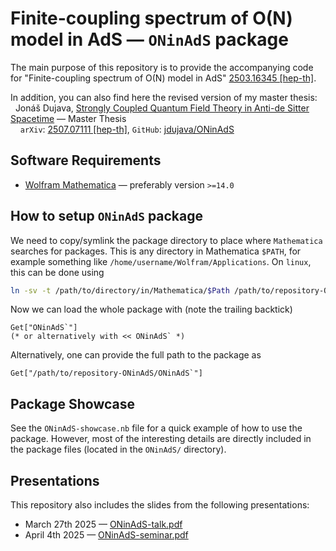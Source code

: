 # Finite-coupling spectrum of O(N) model in AdS — `ONinAdS` package

The main purpose of this repository is to provide the accompanying code for "Finite-coupling spectrum of O(N) model in AdS" [2503.16345 \[hep-th\]](https://arxiv.org/abs/2503.16345).

In addition, you can also find here the revised version of my master thesis:<br>
  Jonáš Dujava, [Strongly Coupled Quantum Field Theory in Anti-de Sitter Spacetime](https://jdujava.github.io/ONinAdS/SCQFTinAdS.pdf) — Master Thesis<br>
    `arXiv`: [2507.07111 \[hep-th\]](https://arxiv.org/abs/2507.07111), `GitHub`: [jdujava/ONinAdS](https://github.com/jdujava/ONinAdS)

## Software Requirements

- [Wolfram Mathematica](https://www.wolfram.com/mathematica/) — preferably version `>=14.0`

## How to setup `ONinAdS` package

We need to copy/symlink the package directory to place where `Mathematica` searches
for packages. This is any directory in Mathematica `$PATH`, for example something
like `/home/username/Wolfram/Applications`.
On `linux`, this can be done using
```sh
ln -sv -t /path/to/directory/in/Mathematica/$Path /path/to/repository-ONinAdS/ONinAdS
```

Now we can load the whole package with (note the trailing backtick)
```mma
Get["ONinAdS`"]
(* or alternatively with << ONinAdS` *)
```

Alternatively, one can provide the full path to the package as
```mma
Get["/path/to/repository-ONinAdS/ONinAdS`"]
```

## Package Showcase

See the `ONinAdS-showcase.nb` file for a quick example of how to use the package.
However, most of the interesting details are directly included in the package files (located in the `ONinAdS/` directory).

## Presentations

This repository also includes the slides from the following presentations:
- March 27th 2025 — [ONinAdS-talk.pdf](https://jdujava.github.io/ONinAdS/Presentations/ONinAdS-talk.pdf)
- April 4th 2025 — [ONinAdS-seminar.pdf](https://jdujava.github.io/ONinAdS/Presentations/ONinAdS-seminar.pdf)
